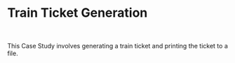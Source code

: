 <h1>Train Ticket Generation</h1> <br> 
<p>This Case Study involves generating a train ticket and printing the ticket to a file.<p> 
  
